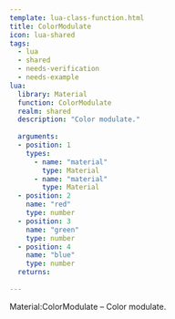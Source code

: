 ```yaml
---
template: lua-class-function.html
title: ColorModulate
icon: lua-shared
tags:
  - lua
  - shared
  - needs-verification
  - needs-example
lua:
  library: Material
  function: ColorModulate
  realm: shared
  description: "Color modulate."
  
  arguments:
  - position: 1
    types:
      - name: "material"
        type: Material
      - name: "material"
        type: Material
  - position: 2
    name: "red"
    type: number
  - position: 3
    name: "green"
    type: number
  - position: 4
    name: "blue"
    type: number
  returns:
    
---
```


<div class="lua__search__keywords">
Material:ColorModulate &#x2013; Color modulate.
</div>
